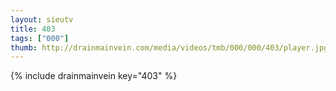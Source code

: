 ```yaml
--- 
layout: sieutv
title: 403
tags: ["000"]
thumb: http://drainmainvein.com/media/videos/tmb/000/000/403/player.jpg
---
```

{% include drainmainvein key="403" %} 

